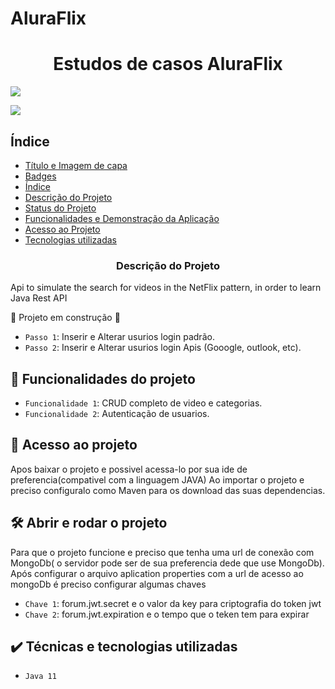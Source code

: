 # AluraFlix
<h1 align="center"> Estudos de casos AluraFlix </h1>
<img src="http://img.shields.io/static/v1?label=STATUS&message=EM%20DESENVOLVIMENTO&color=GREEN&style=for-the-badge"/>
</p>

<img src="https://img.shields.io/github/stars/arthurPapp?style=social"/>
</p>

## Índice 

* [Título e Imagem de capa](#Título-e-Imagem-de-capa)
* [Badges](#badges)
* [Índice](#índice)
* [Descrição do Projeto](#descrição-do-projeto)
* [Status do Projeto](#status-do-Projeto)
* [Funcionalidades e Demonstração da Aplicação](#funcionalidades-e-demonstração-da-aplicação)
* [Acesso ao Projeto](#acesso-ao-projeto)
* [Tecnologias utilizadas](#tecnologias-utilizadas)


<h3 align="center" #descrição-do-projeto>Descrição do Projeto</h3>
Api to simulate the search for videos in the NetFlix pattern, in order to learn Java Rest API

:construction:  Projeto em construção :construction:

- `Passo 1`: Inserir e Alterar usurios login padrão.
- `Passo 2`: Inserir e Alterar usurios login Apis (Gooogle, outlook, etc).
## :hammer: Funcionalidades do projeto 

- `Funcionalidade 1`: CRUD completo de video e categorias.
- `Funcionalidade 2`: Autenticação de usuarios.

## 📁 Acesso ao projeto

Apos baixar o projeto e possivel acessa-lo por sua ide de preferencia(compativel com a linguagem JAVA)
Ao importar o projeto e preciso configuralo como Maven para os download das suas dependencias.

## 🛠️ Abrir e rodar o projeto

Para que o projeto funcione e preciso que tenha uma url de conexão com MongoDb( o servidor pode ser de sua preferencia dede que use MongoDb).
Após configurar o arquivo aplication properties com a url de acesso ao mongoDb é preciso configurar algumas chaves
- `Chave 1`: forum.jwt.secret e o valor da key para criptografia do token jwt
- `Chave 2`: forum.jwt.expiration e o tempo que o teken tem para expirar


## ✔️ Técnicas e tecnologias utilizadas

- ``Java 11``
